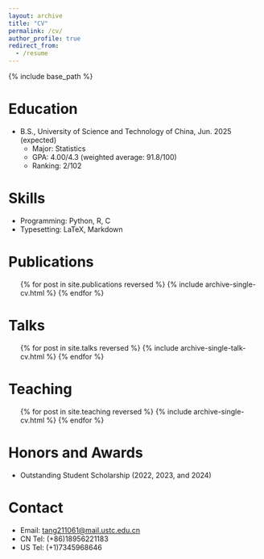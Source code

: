 ```yaml
---
layout: archive
title: "CV"
permalink: /cv/
author_profile: true
redirect_from:
  - /resume
---
```


{% include base_path %}

Education
======
* B.S., University of Science and Technology of China, Jun. 2025 (expected)
  *  Major: Statistics
  *  GPA: 4.00/4.3 (weighted average: 91.8/100)
  *  Ranking: 2/102

Skills
======
* Programming: Python, R, C
* Typesetting: LaTeX, Markdown

Publications
======
  <ul>{% for post in site.publications reversed %}
    {% include archive-single-cv.html %}
  {% endfor %}</ul>
  
Talks
======
  <ul>{% for post in site.talks reversed %}
    {% include archive-single-talk-cv.html  %}
  {% endfor %}</ul>
  
Teaching
======
  <ul>{% for post in site.teaching reversed %}
    {% include archive-single-cv.html %}
  {% endfor %}</ul>
  
Honors and Awards
======
* Outstanding Student Scholarship (2022, 2023, and 2024)

Contact
======
* Email: tang211061@mail.ustc.edu.cn
* CN Tel: (+86)18956221183
* US Tel: (+1)7345968646
